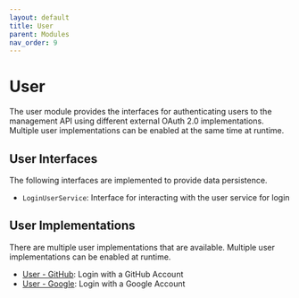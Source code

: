 ```yaml
---
layout: default
title: User
parent: Modules
nav_order: 9
---
```


# User

The user module provides the interfaces for authenticating users to the management API using different external OAuth 2.0 implementations.  Multiple user implementations can be enabled at the same time at runtime.

## User Interfaces

The following interfaces are implemented to provide data persistence.

- `LoginUserService`: Interface for interacting with the user service for login

## User Implementations

There are multiple user implementations that are available. Multiple user implementations can be enabled at runtime.

- [User - GitHub](../modules/usergithub.md): Login with a GitHub Account
- [User - Google](../modules/usergoogle.md): Login with a Google Account

